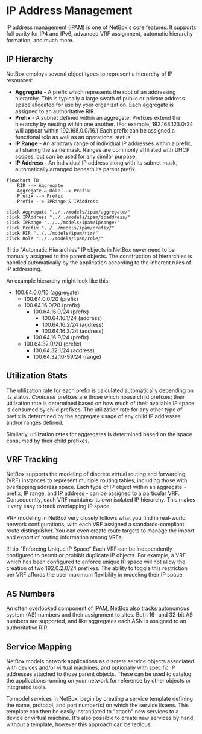 # IP Address Management

IP address management (IPAM) is one of NetBox's core features. It supports full parity for IP4 and IPv6, advanced VRF assignment, automatic hierarchy formation, and much more.

## IP Hierarchy

NetBox employs several object types to represent a hierarchy of IP resources:

* **Aggregate** - A prefix which represents the root of an addressing hierarchy. This is typically a large swath of public or private address space allocated for use by your organization. Each aggregate is assigned to an authoritative RIR.
* **Prefix** - A subnet defined within an aggregate. Prefixes extend the hierarchy by nesting within one another. (For example, 192.168.123.0/24 will appear within 192.168.0.0/16.) Each prefix can be assigned a functional role as well as an operational status.
* **IP Range** - An arbitrary range of individual IP addresses within a prefix, all sharing the same mask. Ranges are commonly affiliated with DHCP scopes, but can be used for any similar purpose.
* **IP Address** - An individual IP address along with its subnet mask, automatically arranged beneath its parent prefix.

```mermaid
flowchart TD
    RIR --> Aggregate
    Aggregate & Role --> Prefix
    Prefix --> Prefix
    Prefix --> IPRange & IPAddress

click Aggregate "../../models/ipam/aggregate/"
click IPAddress "../../models/ipam/ipaddress/"
click IPRange "../../models/ipam/iprange/"
click Prefix "../../models/ipam/prefix/"
click RIR "../../models/ipam/rir/"
click Role "../../models/ipam/role/"
```

!!! tip "Automatic Hierarchies"
    IP objects in NetBox never need to be manually assigned to the parent objects. The construction of hierarchies is handled automatically by the application according to the inherent rules of IP addressing.

An example hierarchy might look like this:

* 100.64.0.0/10 (aggregate)
    * 100.64.0.0/20 (prefix)
    * 100.64.16.0/20 (prefix)
        * 100.64.16.0/24 (prefix)
            * 100.64.16.1/24 (address)
            * 100.64.16.2/24 (address)
            * 100.64.16.3/24 (address)
        * 100.64.16.9/24 (prefix)
    * 100.64.32.0/20 (prefix)
        * 100.64.32.1/24 (address)
        * 100.64.32.10-99/24 (range)

## Utilization Stats

The utilization rate for each prefix is calculated automatically depending on its status. _Container_ prefixes are those which house child prefixes; their utilization rate is determined based on how much of their available IP space is consumed by child prefixes. The utilization rate for any other type of prefix is determined by the aggregate usage of any child IP addresses and/or ranges defined.

Similarly, utilization rates for aggregates is determined based on the space consumed by their child prefixes.

## VRF Tracking

NetBox supports the modeling of discrete virtual routing and forwarding (VRF) instances to represent multiple routing tables, including those with overlapping address space. Each type of IP object within an aggregate - prefix, IP range, and IP address - can be assigned to a particular VRF. Consequently, each VRF maintains its own isolated IP hierarchy. This makes it very easy to track overlapping IP space.

VRF modeling in NetBox very closely follows what you find in real-world network configurations, with each VRF assigned a standards-compliant route distinguisher. You can even create route targets to manage the import and export of routing information among VRFs.

!!! tip "Enforcing Unique IP Space"
    Each VRF can be independently configured to permit or prohibit duplicate IP objects. For example, a VRF which has been configured to enforce unique IP space will not allow the creation of two 192.0.2.0/24 prefixes. The ability to toggle this restriction per VRF affords the user maximum flexibility in modeling their IP space.

## AS Numbers

An often overlooked component of IPAM, NetBox also tracks autonomous system (AS) numbers and their assignment to sites. Both 16- and 32-bit AS numbers are supported, and like aggregates each ASN is assigned to an authoritative RIR.

## Service Mapping

NetBox models network applications as discrete service objects associated with devices and/or virtual machines, and optionally with specific IP addresses attached to those parent objects. These can be used to catalog the applications running on your network for reference by other objects or integrated tools.

To model services in NetBox, begin by creating a service template defining the name, protocol, and port number(s) on which the service listens. This template can then be easily instantiated to "attach" new services to a device or virtual machine. It's also possible to create new services by hand, without a template, however this approach can be tedious.

